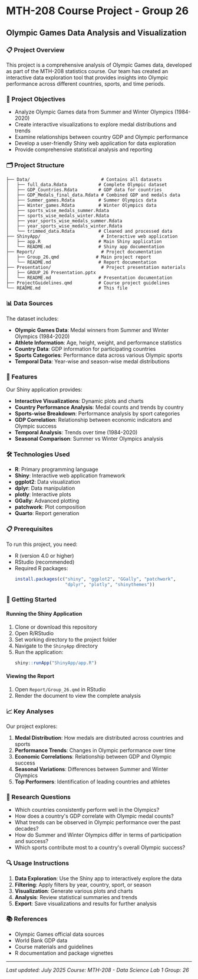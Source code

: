 # MTH-208 Course Project - Group 26
## Olympic Games Data Analysis and Visualization

### 📋 Project Overview
This project is a comprehensive analysis of Olympic Games data, developed as part of the MTH-208 statistics course. Our team has created an interactive data exploration tool that provides insights into Olympic performance across different countries, sports, and time periods.

### 🎯 Project Objectives
- Analyze Olympic Games data from Summer and Winter Olympics (1984-2020)
- Create interactive visualizations to explore medal distributions and trends
- Examine relationships between country GDP and Olympic performance
- Develop a user-friendly Shiny web application for data exploration
- Provide comprehensive statistical analysis and reporting

### 🗂️ Project Structure
```
├── Data/                           # Contains all datasets
│   ├── full_data.Rdata            # Complete Olympic dataset
│   ├── GDP_Countries.Rdata        # GDP data for countries
│   ├── GDP_Medals_final_data.Rdata # Combined GDP and medals data
│   ├── Summer_games.Rdata         # Summer Olympics data
│   ├── Winter_games.Rdata         # Winter Olympics data
│   ├── sports_wise_medals_summer.Rdata
│   ├── sports_wise_medals_winter.Rdata
│   ├── year_sports_wise_medals_summer.Rdata
│   ├── year_sports_wise_medals_winter.Rdata
│   └── trimmed_data.Rdata         # Cleaned and processed data
├── ShinyApp/                       # Interactive web application
│   ├── app.R                      # Main Shiny application
│   └── README.md                  # Shiny app documentation
├── Report/                         # Project documentation
│   ├── Group_26.qmd              # Main project report
│   └── README.md                  # Report documentation
├── Presentation/                   # Project presentation materials
│   ├── GROUP_26 Presentation.pptx
│   └── README.md                  # Presentation documentation
├── ProjectGuidelines.qmd          # Course project guidelines
└── README.md                      # This file
```

### 📊 Data Sources
The dataset includes:
- **Olympic Games Data**: Medal winners from Summer and Winter Olympics (1984-2020)
- **Athlete Information**: Age, height, weight, and performance statistics
- **Country Data**: GDP information for participating countries
- **Sports Categories**: Performance data across various Olympic sports
- **Temporal Data**: Year-wise and season-wise medal distributions

### 🚀 Features
Our Shiny application provides:
- **Interactive Visualizations**: Dynamic plots and charts
- **Country Performance Analysis**: Medal counts and trends by country
- **Sports-wise Breakdown**: Performance analysis by sport categories
- **GDP Correlation**: Relationship between economic indicators and Olympic success
- **Temporal Analysis**: Trends over time (1984-2020)
- **Seasonal Comparison**: Summer vs Winter Olympics analysis

### 🛠️ Technologies Used
- **R**: Primary programming language
- **Shiny**: Interactive web application framework
- **ggplot2**: Data visualization
- **dplyr**: Data manipulation
- **plotly**: Interactive plots
- **GGally**: Advanced plotting
- **patchwork**: Plot composition
- **Quarto**: Report generation

### 📋 Prerequisites
To run this project, you need:
- R (version 4.0 or higher)
- RStudio (recommended)
- Required R packages:
  ```r
  install.packages(c("shiny", "ggplot2", "GGally", "patchwork", 
                     "dplyr", "plotly", "shinythemes"))
  ```

### 🚀 Getting Started

#### Running the Shiny Application
1. Clone or download this repository
2. Open R/RStudio
3. Set working directory to the project folder
4. Navigate to the `ShinyApp` directory
5. Run the application:
   ```r
   shiny::runApp("ShinyApp/app.R")
   ```

#### Viewing the Report
1. Open `Report/Group_26.qmd` in RStudio
2. Render the document to view the complete analysis

### 📈 Key Analyses
Our project explores:
1. **Medal Distribution**: How medals are distributed across countries and sports
2. **Performance Trends**: Changes in Olympic performance over time
3. **Economic Correlations**: Relationship between GDP and Olympic success
4. **Seasonal Variations**: Differences between Summer and Winter Olympics
5. **Top Performers**: Identification of leading countries and athletes

### 🎯 Research Questions
- Which countries consistently perform well in the Olympics?
- How does a country's GDP correlate with Olympic medal counts?
- What trends can be observed in Olympic performance over the past decades?
- How do Summer and Winter Olympics differ in terms of participation and success?
- Which sports contribute most to a country's overall Olympic success?

### 🔍 Usage Instructions
1. **Data Exploration**: Use the Shiny app to interactively explore the data
2. **Filtering**: Apply filters by year, country, sport, or season
3. **Visualization**: Generate various plots and charts
4. **Analysis**: Review statistical summaries and trends
5. **Export**: Save visualizations and results for further analysis

### 📚 References
- Olympic Games official data sources
- World Bank GDP data
- Course materials and guidelines
- R documentation and package vignettes
---
*Last updated: July 2025*
*Course: MTH-208 - Data Science Lab 1*
*Group: 26*
